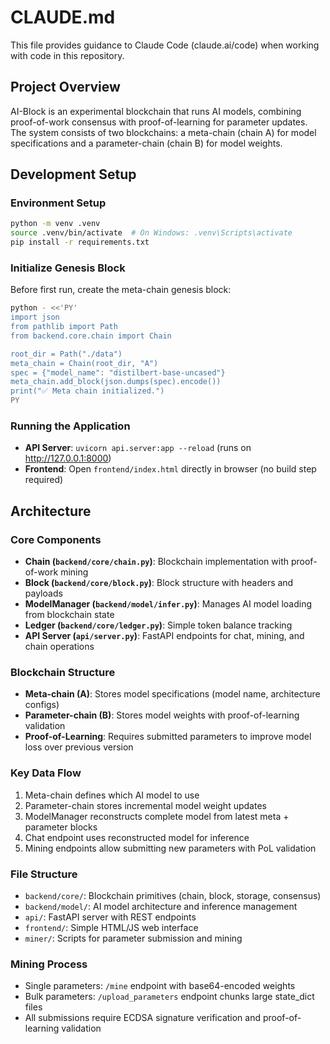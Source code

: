# CLAUDE.md

This file provides guidance to Claude Code (claude.ai/code) when working with code in this repository.

## Project Overview

AI-Block is an experimental blockchain that runs AI models, combining proof-of-work consensus with proof-of-learning for parameter updates. The system consists of two blockchains: a meta-chain (chain A) for model specifications and a parameter-chain (chain B) for model weights.

## Development Setup

### Environment Setup
```bash
python -m venv .venv
source .venv/bin/activate  # On Windows: .venv\Scripts\activate
pip install -r requirements.txt
```

### Initialize Genesis Block
Before first run, create the meta-chain genesis block:
```bash
python - <<'PY'
import json
from pathlib import Path
from backend.core.chain import Chain

root_dir = Path("./data")
meta_chain = Chain(root_dir, "A")
spec = {"model_name": "distilbert-base-uncased"}
meta_chain.add_block(json.dumps(spec).encode())
print("✅ Meta chain initialized.")
PY
```

### Running the Application
- **API Server**: `uvicorn api.server:app --reload` (runs on http://127.0.0.1:8000)
- **Frontend**: Open `frontend/index.html` directly in browser (no build step required)

## Architecture

### Core Components
- **Chain (`backend/core/chain.py`)**: Blockchain implementation with proof-of-work mining
- **Block (`backend/core/block.py`)**: Block structure with headers and payloads
- **ModelManager (`backend/model/infer.py`)**: Manages AI model loading from blockchain state
- **Ledger (`backend/core/ledger.py`)**: Simple token balance tracking
- **API Server (`api/server.py`)**: FastAPI endpoints for chat, mining, and chain operations

### Blockchain Structure
- **Meta-chain (A)**: Stores model specifications (model name, architecture configs)
- **Parameter-chain (B)**: Stores model weights with proof-of-learning validation
- **Proof-of-Learning**: Requires submitted parameters to improve model loss over previous version

### Key Data Flow
1. Meta-chain defines which AI model to use
2. Parameter-chain stores incremental model weight updates
3. ModelManager reconstructs complete model from latest meta + parameter blocks
4. Chat endpoint uses reconstructed model for inference
5. Mining endpoints allow submitting new parameters with PoL validation

### File Structure
- `backend/core/`: Blockchain primitives (chain, block, storage, consensus)
- `backend/model/`: AI model architecture and inference management
- `api/`: FastAPI server with REST endpoints
- `frontend/`: Simple HTML/JS web interface
- `miner/`: Scripts for parameter submission and mining

### Mining Process
- Single parameters: `/mine` endpoint with base64-encoded weights
- Bulk parameters: `/upload_parameters` endpoint chunks large state_dict files
- All submissions require ECDSA signature verification and proof-of-learning validation